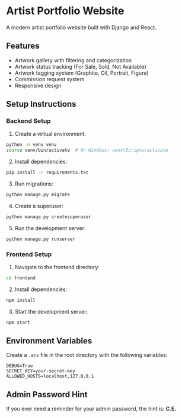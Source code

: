 # Artist Portfolio Website

A modern artist portfolio website built with Django and React.

## Features
- Artwork gallery with filtering and categorization
- Artwork status tracking (For Sale, Sold, Not Available)
- Artwork tagging system (Graphite, Oil, Portrait, Figure)
- Commission request system
- Responsive design

## Setup Instructions

### Backend Setup
1. Create a virtual environment:
```bash
python -m venv venv
source venv/bin/activate  # On Windows: venv\Scripts\activate
```

2. Install dependencies:
```bash
pip install -r requirements.txt
```

3. Run migrations:
```bash
python manage.py migrate
```

4. Create a superuser:
```bash
python manage.py createsuperuser
```

5. Run the development server:
```bash
python manage.py runserver
```

### Frontend Setup
1. Navigate to the frontend directory:
```bash
cd frontend
```

2. Install dependencies:
```bash
npm install
```

3. Start the development server:
```bash
npm start
```

## Environment Variables
Create a `.env` file in the root directory with the following variables:
```
DEBUG=True
SECRET_KEY=your-secret-key
ALLOWED_HOSTS=localhost,127.0.0.1
```

## Admin Password Hint

If you ever need a reminder for your admin password, the hint is: **C.E.** 